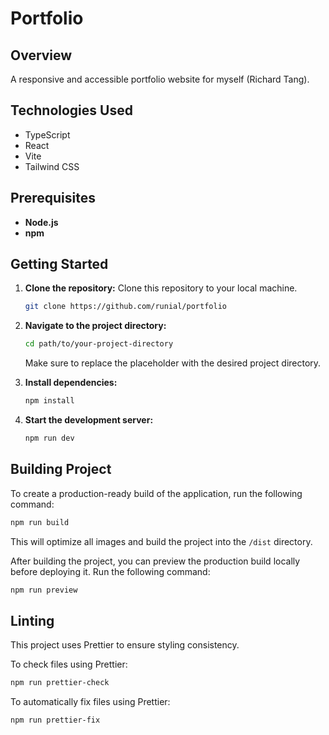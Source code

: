 # Portfolio

## Overview

A responsive and accessible portfolio website for myself (Richard Tang).

## Technologies Used

- TypeScript
- React
- Vite
- Tailwind CSS

## Prerequisites

- **Node.js**
- **npm**

## Getting Started

1.  **Clone the repository:**
    Clone this repository to your local machine.

    ```bash
    git clone https://github.com/runial/portfolio
    ```

2.  **Navigate to the project directory:**

    ```bash
    cd path/to/your-project-directory
    ```

    Make sure to replace the placeholder with the desired project directory.

3.  **Install dependencies:**

    ```bash
    npm install
    ```

4.  **Start the development server:**
    ```bash
    npm run dev
    ```

## Building Project

To create a production-ready build of the application, run the following command:

```bash
npm run build
```

This will optimize all images and build the project into the `/dist` directory.

After building the project, you can preview the production build locally before deploying it. Run the following command:

```bash
npm run preview
```

## Linting

This project uses Prettier to ensure styling consistency.

To check files using Prettier:

```bash
npm run prettier-check
```

To automatically fix files using Prettier:

```bash
npm run prettier-fix
```
